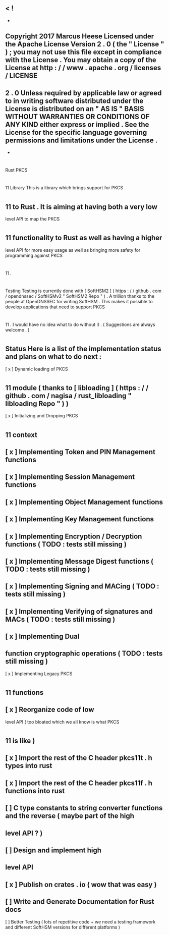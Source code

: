 <
!
-
-
Copyright
2017
Marcus
Heese
Licensed
under
the
Apache
License
Version
2
.
0
(
the
"
License
"
)
;
you
may
not
use
this
file
except
in
compliance
with
the
License
.
You
may
obtain
a
copy
of
the
License
at
http
:
/
/
www
.
apache
.
org
/
licenses
/
LICENSE
-
2
.
0
Unless
required
by
applicable
law
or
agreed
to
in
writing
software
distributed
under
the
License
is
distributed
on
an
"
AS
IS
"
BASIS
WITHOUT
WARRANTIES
OR
CONDITIONS
OF
ANY
KIND
either
express
or
implied
.
See
the
License
for
the
specific
language
governing
permissions
and
limitations
under
the
License
.
-
-
>
#
Rust
PKCS
#
11
Library
This
is
a
library
which
brings
support
for
PKCS
#
11
to
Rust
.
It
is
aiming
at
having
both
a
very
low
-
level
API
to
map
the
PKCS
#
11
functionality
to
Rust
as
well
as
having
a
higher
-
level
API
for
more
easy
usage
as
well
as
bringing
more
safety
for
programming
against
PKCS
#
11
.
#
#
Testing
Testing
is
currently
done
with
[
SoftHSM2
]
(
https
:
/
/
github
.
com
/
opendnssec
/
SoftHSMv2
"
SoftHSM2
Repo
"
)
.
A
trillion
thanks
to
the
people
at
OpenDNSSEC
for
writing
SoftHSM
.
This
makes
it
possible
to
develop
applications
that
need
to
support
PKCS
#
11
.
I
would
have
no
idea
what
to
do
without
it
.
(
Suggestions
are
always
welcome
.
)
#
#
#
Status
Here
is
a
list
of
the
implementation
status
and
plans
on
what
to
do
next
:
-
[
x
]
Dynamic
loading
of
PKCS
#
11
module
(
thanks
to
[
libloading
]
(
https
:
/
/
github
.
com
/
nagisa
/
rust_libloading
"
libloading
Repo
"
)
)
-
[
x
]
Initializing
and
Dropping
PKCS
#
11
context
-
[
x
]
Implementing
Token
and
PIN
Management
functions
-
[
x
]
Implementing
Session
Management
functions
-
[
x
]
Implementing
Object
Management
functions
-
[
x
]
Implementing
Key
Management
functions
-
[
x
]
Implementing
Encryption
/
Decryption
functions
(
TODO
:
tests
still
missing
)
-
[
x
]
Implementing
Message
Digest
functions
(
TODO
:
tests
still
missing
)
-
[
x
]
Implementing
Signing
and
MACing
(
TODO
:
tests
still
missing
)
-
[
x
]
Implementing
Verifying
of
signatures
and
MACs
(
TODO
:
tests
still
missing
)
-
[
x
]
Implementing
Dual
-
function
cryptographic
operations
(
TODO
:
tests
still
missing
)
-
[
x
]
Implementing
Legacy
PKCS
#
11
functions
-
[
x
]
Reorganize
code
of
low
-
level
API
(
too
bloated
which
we
all
know
is
what
PKCS
#
11
is
like
)
-
[
x
]
Import
the
rest
of
the
C
header
pkcs11t
.
h
types
into
rust
-
[
x
]
Import
the
rest
of
the
C
header
pkcs11f
.
h
functions
into
rust
-
[
]
C
type
constants
to
string
converter
functions
and
the
reverse
(
maybe
part
of
the
high
-
level
API
?
)
-
[
]
Design
and
implement
high
-
level
API
-
[
x
]
Publish
on
crates
.
io
(
wow
that
was
easy
)
-
[
]
Write
and
Generate
Documentation
for
Rust
docs
-
[
]
Better
Testing
(
lots
of
repetitive
code
+
we
need
a
testing
framework
and
different
SoftHSM
versions
for
different
platforms
)
